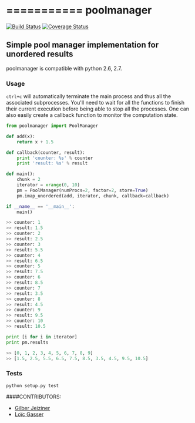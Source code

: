 ===========
poolmanager
===========

[![Build Status](https://travis-ci.org/loicgasser/poolmanager.svg?branch=master)](https://travis-ci.org/loicgasser/poolmanager)
[![Coverage Status](https://coveralls.io/repos/github/loicgasser/poolmanager/badge.svg?branch=master)](https://coveralls.io/github/loicgasser/poolmanager?branch=master)

## Simple pool manager implementation for unordered results

poolmanager is compatible with python 2.6, 2.7.

### Usage

`ctrl+c` will automatically terminate the main process and
thus all the associated subprocesses. You'll need to wait for all the
functions to finish their current execution before being able to stop
all the processes. One can also easily create a callback function to monitor
the computation state.


```python
from poolmanager import PoolManager

def add(x):
    return x + 1.5

def callback(counter, result):
    print 'counter: %s' % counter
    print 'result: %s' % result

def main():
    chunk = 2
    iterator = xrange(0, 10)
    pm = PoolManager(numProcs=2, factor=2, store=True)
    pm.imap_unordered(add, iterator, chunk, callback=callback)

if __name__ == '__main__':
    main()

>> counter: 1
>> result: 1.5
>> counter: 2
>> result: 2.5
>> counter: 3
>> result: 5.5
>> counter: 4
>> result: 6.5
>> counter: 5
>> result: 7.5
>> counter: 6
>> result: 8.5
>> counter: 7
>> result: 3.5
>> counter: 8
>> result: 4.5
>> counter: 9
>> result: 9.5
>> counter: 10
>> result: 10.5

print [i for i in iterator]
print pm.results

>> [0, 1, 2, 3, 4, 5, 6, 7, 8, 9]
>> [1.5, 2.5, 5.5, 6.5, 7.5, 8.5, 3.5, 4.5, 9.5, 10.5]

```

### Tests

```
python setup.py test

```

####CONTRIBUTORS:

- [Gilber Jeiziner](https://github.com/gjn)
- [Loïc Gasser](https://github.com/loicgasser)
